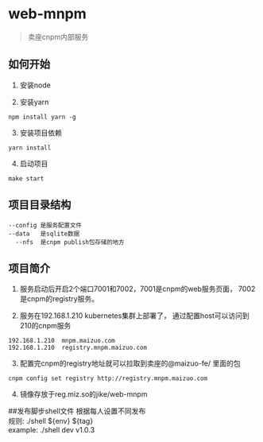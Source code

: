 # web-mnpm
>卖座cnpm内部服务

## 如何开始

1. 安装node

2. 安装yarn
  ```
  npm install yarn -g
  ```

3. 安装项目依赖
  ```
  yarn install
  ```

4. 启动项目
  ```
  make start
  ```

## 项目目录结构
```
--config 是服务配置文件
--data   是sqlite数据  
  --nfs  是cnpm publish包存储的地方
```


## 项目简介

1. 服务启动后开启2个端口7001和7002，7001是cnpm的web服务页面， 7002是cnpm的registry服务。

2. 服务在192.168.1.210 kubernetes集群上部署了， 通过配置host可以访问到210的cnpm服务
  ```
  192.168.1.210  mnpm.maizuo.com
  192.168.1.210  registry.mnpm.maizuo.com
  ```

3. 配置完cnpm的registry地址就可以拉取到卖座的@maizuo-fe/ 里面的包
  ```
  cnpm config set registry http://registry.mnpm.maizuo.com
  ```

4. 镜像存放于reg.miz.so的jike/web-mnpm


##发布脚步shell文件
根据每人设置不同发布  
规则: ./shell ${env} ${tag}  
example: ./shell dev v1.0.3  



